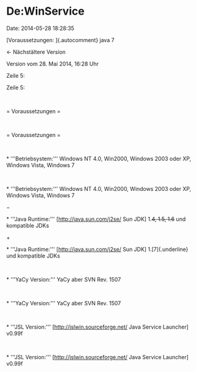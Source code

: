 De:WinService
=============

Date: 2014-05-28 18:28:35

[Voraussetzungen: ]{.autocomment} java 7

← Nächstältere Version

Version vom 28. Mai 2014, 16:28 Uhr

Zeile 5:

Zeile 5:

 

<div>

= Voraussetzungen =

</div>

 

<div>

= Voraussetzungen =

</div>

 

<div>

\* \'\'\'Betriebsystem:\'\'\' Windows NT 4.0, Win2000, Windows 2003 oder
XP, Windows Vista, Windows 7

</div>

 

<div>

\* \'\'\'Betriebsystem:\'\'\' Windows NT 4.0, Win2000, Windows 2003 oder
XP, Windows Vista, Windows 7

</div>

−

<div>

\* \'\'\'Java Runtime:\'\'\' \[http://java.sun.com/j2se/ Sun JDK\]
1.~~4, 1.5, 1.6~~ und kompatible JDKs

</div>

\+

<div>

\* \'\'\'Java Runtime:\'\'\' \[http://java.sun.com/j2se/ Sun JDK\]
1.[7]{.underline} und kompatible JDKs

</div>

 

<div>

\* \'\'\'YaCy Version:\'\'\' YaCy aber SVN Rev. 1507

</div>

 

<div>

\* \'\'\'YaCy Version:\'\'\' YaCy aber SVN Rev. 1507

</div>

 

<div>

\* \'\'\'JSL Version:\'\'\' \[http://jslwin.sourceforge.net/ Java
Service Launcher\] v0.99f

</div>

 

<div>

\* \'\'\'JSL Version:\'\'\' \[http://jslwin.sourceforge.net/ Java
Service Launcher\] v0.99f

</div>
